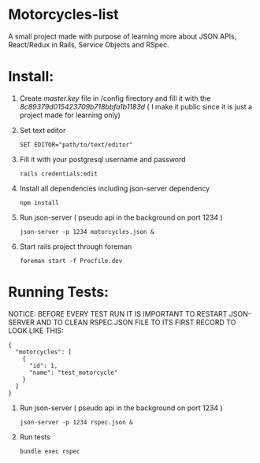 # Motorcycles-list

A small project made with purpose of learning more about JSON APIs, React/Redux in Rails, Service Objects and RSpec.

# Install: 

1) Create *master.key* file in /config firectory and fill it with the *8c89379d015423709b718bbfa1b1183d* ( I make it public since it is just a project made for learning only) 

2) Set text editor 

   ```SET EDITOR="path/to/text/editor"```

3) Fill it with your postgresql username and password

   ```rails credentials:edit```

4) Install all dependencies including json-server dependency

   ```npm install```

5) Run json-server ( pseudo api in the background on port 1234 )

   ```json-server -p 1234 motorcycles.json & ```

6) Start rails project through foreman

   ```foreman start -f Procfile.dev ```


# Running Tests: 

NOTICE: BEFORE EVERY TEST RUN IT IS IMPORTANT TO RESTART JSON-SERVER AND TO CLEAN RSPEC.JSON FILE TO ITS FIRST RECORD TO LOOK LIKE THIS:

```
{
  "motorcycles": [
    {
      "id": 1,
      "name": "test_motorcycle"
    }
  ]
}
```

1) Run json-server ( pseudo api in the background on port 1234 )

   ```json-server -p 1234 rspec.json & ```
   
2) Run tests 

   ``` bundle exec rspec ```

